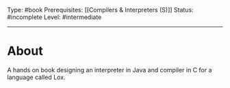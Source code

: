 Type: #book
Prerequisites: [[Compilers & Interpreters (S)]]
Status: #incomplete 
Level: #intermediate 

----
# About

A hands on book designing an interpreter in Java and compiler in C for a language called Lox.